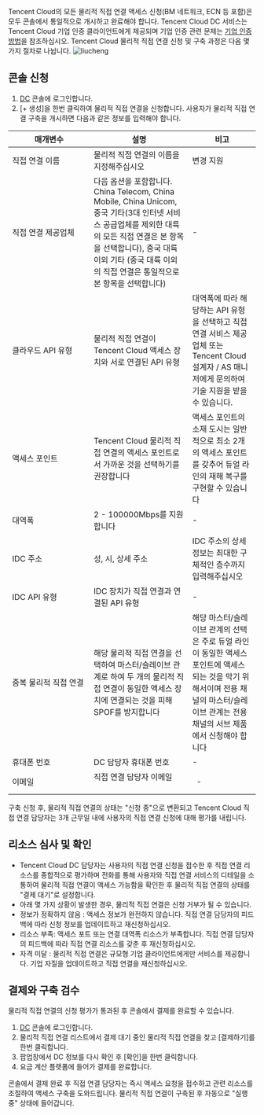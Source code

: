 Tencent Cloud의 모든 물리적 직접 연결 액세스 신청(BM 네트워크, ECN 등 포함)은 모두 콘솔에서 통일적으로 개시하고 완료해야 합니다. Tencent Cloud DC 서비스는 Tencent Cloud 기업 인증 클라이언트에게 제공되며 기업 인증 관련 문제는 [기업 인증 방법](https://cloud.tencent.com/doc/product/378/3629#.E4.BC.81.E4.B8.9A.E7.94.A8.E6.88.B7.E6.80.8E.E4.B9.88.E5.AE.8C.E6.88.90.E4.BC.81.E4.B8.9A.E8.AE.A4.E8.AF.81.3F)을 참조하십시오.
Tencent Cloud 물리적 직접 연결 신청 및 구축 과정은 다음 몇 가지 절차로 나뉩니다.
![liucheng](https://main.qcloudimg.com/raw/71ed6ab8ee3db91984609da0cb03ef2b.png)

## 콘솔 신청
1. [DC](https://console.cloud.tencent.com/vpc/dc) 콘솔에 로그인합니다.
2. [+ 생성]을 한번 클릭하여 물리적 직접 연결을 신청합니다.
사용자가 물리적 직접 연결 구축을 개시하면 다음과 같은 정보를 입력해야 합니다.
<style>
table th:first-of-type {
    width: 150px;
}
</style>

| 매개변수       | 설명                                       | 비고              |
| -------- | ---------------------------------------- | --------------- |
| 직접 연결 이름     | 물리적 직접 연결의 이름을 지정해주십시오                                  | 변경 지원                |
| 직접 연결 제공업체    | 다음 옵션을 포함합니다. China Telecom, China Mobile, China Unicom, 중국 기타(3대 인터넷 서비스 공급업체를 제외한 대륙의 모든 직접 연결은 본 항목을 선택합니다), 중국 대륙 이외 기타 (중국 대륙 이외의 직접 연결은 통일적으로 본 항목을 선택합니다) |         -        |
| 클라우드 API 유형     | 물리적 직접 연결이 Tencent Cloud 액세스 장치와 서로 연결된 API 유형 | 대역폭에 따라 해당하는 API 유형을 선택하고 직접 연결 서비스 제공업체 또는 Tencent Cloud 설계자 / AS 매니저에게 문의하여 기술 지원을 받을 수 있습니다. |
| 액세스 포인트      | Tencent Cloud 물리적 직접 연결의 액세스 포인트로서 가까운 것을 선택하기를 권장합니다 | 액세스 포인트의 소재 도시는 일반적으로 최소 2개의 액세스 포인트를 갖추어 듀얼 라인의 재해 복구를 구현할 수 있습니다                |
| 대역폭       | 2 - 100000Mbps를 지원합니다                            |      -           |
| IDC 주소    | 성, 시, 상세 주소                                 | IDC 주소의 상세 정보는 최대한 구체적인 층수까지 입력해주십시오                |
| IDC API 유형    |IDC 장치가 직접 연결과 연결된 API 유형       |         -        |
| 중복 물리적 직접 연결    |해당 물리적 직접 연결을 선택하여 마스터/슬레이브 관계로 하여 두 개의 물리적 직접 연결이 동일한 액세스 장치에 연결되는 것을 피해 SPOF를 방지합니다                                 | 해당 마스터/슬레이브 관계의 선택은 주로 듀얼 라인이 동일한 액세스 포인트에 액세스되는 것을 막기 위해서이며 전용 채널의 마스터/슬레이브 관계는 전용 채널의 서브 제품에서 신청해야 합니다                |
| 휴대폰 번호    | DC 담당자 휴대폰 번호                              |          -       |
| 이메일 | 직접 연결 담당자 이메일                           |   - |

구축 신청 후, 물리적 직접 연결의 상태는 "신청 중"으로 변환되고 Tencent Cloud 직접 연결 담당자는 3개 근무일 내에 사용자의 직접 연결 신청에 대해 평가를 내립니다.

## 리소스 심사 및 확인
- Tencent Cloud DC 담당자는 사용자의 직접 연결 신청을 접수한 후 직접 연결 리소스를 종합적으로 평가하며 전화를 통해 사용자와 직접 연결 서비스의 디테일을 소통하여 물리적 직접 연결이 액세스 가능함을 확인한 후 물리적 직접 연결의 상태를 "결제 대기"로 설정합니다.
- 아래 몇 가지 상황이 발생한 경우, 물리적 직접 연결은 신청 거부가 될 수 있습니다.
 - 정보가 정확하지 않음 : 액세스 정보가 완전하지 않습니다. 직접 연결 담당자의 피드백에 따라 신청 정보를 업데이트하고 재신청하십시오.
 - 리소스 부족: 액세스 포트 또는 연결 대역폭 리소스가 부족합니다. 직접 연결 담당자의 피드백에 따라 직접 연결 리소스를 갖춘 후 재신청하십시오.
 - 자격 미달 : 물리적 직접 연결은 규모형 기업 클라이언트에게만 서비스를 제공합니다. 기업 자질을 업데이트하고 직접 연결을 재신청하십시오.

## 결제와 구축 검수
물리적 직접 연결의 신청 평가가 통과된 후 콘솔에서 결제를 완료할 수 있습니다.
1. [DC](https://console.cloud.tencent.com/vpc/dc) 콘솔에 로그인합니다.
2. 물리적 직접 연결 리스트에서 결제 대기 중인 물리적 직접 연결을 찾고 [결제하기]를 한번 클릭합니다.
3. 팝업창에서 DC 정보를 다시 확인 후 [확인]을 한번 클릭합니다.
4. 요금 계산 플랫폼에 들어가 결제를 완료합니다.

콘솔에서 결제 완료 후 직접 연결 담당자는 즉시 액세스 요청을 접수하고 관련 리소스를 조절하여 액세스 구축을 도와드립니다. 물리적 직접 연결이 구축된 후 자동으로 "실행 중" 상태에 들어갑니다.

